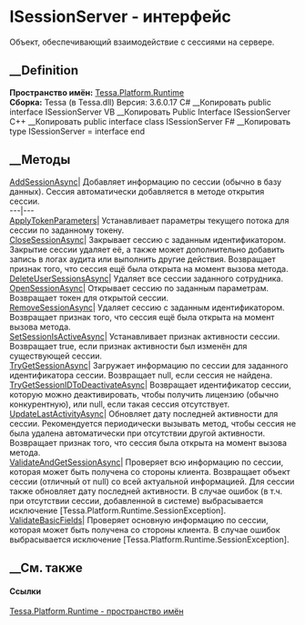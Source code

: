 # ISessionServer - интерфейс
Объект, обеспечивающий взаимодействие с сессиями на сервере.
## __Definition
 **Пространство имён:** [Tessa.Platform.Runtime](N_Tessa_Platform_Runtime.htm)  
 **Сборка:** Tessa (в Tessa.dll) Версия: 3.6.0.17
C# __Копировать
     public interface ISessionServer
VB __Копировать
     Public Interface ISessionServer
C++ __Копировать
     public interface class ISessionServer
F# __Копировать
     type ISessionServer = interface end
##  __Методы
[AddSessionAsync](M_Tessa_Platform_Runtime_ISessionServer_AddSessionAsync.htm)|
Добавляет информацию по сессии (обычно в базу данных). Сессия автоматически
добавляется в методе открытия сессии.  
---|---  
[ApplyTokenParameters](M_Tessa_Platform_Runtime_ISessionServer_ApplyTokenParameters.htm)|
Устанавливает параметры текущего потока для сессии по заданному токену.  
[CloseSessionAsync](M_Tessa_Platform_Runtime_ISessionServer_CloseSessionAsync.htm)|
Закрывает сессию с заданным идентификатором. Закрытие сессии удаляет её, а
также может дополнительно добавить запись в логах аудита или выполнить другие
действия. Возвращает признак того, что сессия ещё была открыта на момент
вызова метода.  
[DeleteUserSessionsAsync](M_Tessa_Platform_Runtime_ISessionServer_DeleteUserSessionsAsync.htm)|
Удаляет все сессии заданного сотрудника.  
[OpenSessionAsync](M_Tessa_Platform_Runtime_ISessionServer_OpenSessionAsync.htm)|
Открывает сессию по заданным параметрам. Возвращает токен для открытой сессии.  
[RemoveSessionAsync](M_Tessa_Platform_Runtime_ISessionServer_RemoveSessionAsync.htm)|
Удаляет сессию с заданным идентификатором. Возвращает признак того, что сессия
ещё была открыта на момент вызова метода.  
[SetSessionIsActiveAsync](M_Tessa_Platform_Runtime_ISessionServer_SetSessionIsActiveAsync.htm)|
Устанавливает признак активности сессии. Возвращает true, если признак
активности был изменён для существующей сессии.  
[TryGetSessionAsync](M_Tessa_Platform_Runtime_ISessionServer_TryGetSessionAsync.htm)|
Загружает информацию по сессии для заданного идентификатора сессии. Возвращает
null, если сессия не найдена.  
[TryGetSessionIDToDeactivateAsync](M_Tessa_Platform_Runtime_ISessionServer_TryGetSessionIDToDeactivateAsync.htm)|
Возвращает идентификатор сессии, которую можно деактивировать, чтобы получить
лицензию (обычно конкурентную), или null, если такая сессия отсутствует.  
[UpdateLastActivityAsync](M_Tessa_Platform_Runtime_ISessionServer_UpdateLastActivityAsync.htm)|
Обновляет дату последней активности для сессии. Рекомендуется периодически
вызывать метод, чтобы сессия не была удалена автоматически при отсутствии
другой активности. Возвращает признак того, что сессия была открыта на момент
вызова метода.  
[ValidateAndGetSessionAsync](M_Tessa_Platform_Runtime_ISessionServer_ValidateAndGetSessionAsync.htm)|
Проверяет всю информацию по сессии, которая может быть получена со стороны
клиента. Возвращает объект сессии (отличный от null) со всей актуальной
информацией. Для сессии также обновляет дату последней активности. В случае
ошибок (в т.ч. при отсутствии сессии, добавленной в системе) выбрасывается
исключение [Tessa.Platform.Runtime.SessionException].  
[ValidateBasicFields](M_Tessa_Platform_Runtime_ISessionServer_ValidateBasicFields.htm)|
Проверяет основную информацию по сессии, которая может быть получена со
стороны клиента. В случае ошибок выбрасывается исключение
[Tessa.Platform.Runtime.SessionException].  
## __См. также
#### Ссылки
[Tessa.Platform.Runtime - пространство имён](N_Tessa_Platform_Runtime.htm)
